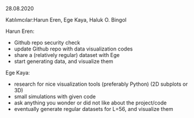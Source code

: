 28.08.2020

Katılımcılar:Harun Eren, Ege Kaya, Haluk O. Bingol


Harun Eren:
- Github repo security check
- update Github repo with data visualization codes
- share a (relatively regular) dataset with Ege
- start generating data, and visualize them


Ege Kaya:
- research for nice visualization tools (preferably Python) (2D subplots or 3D)
- small simulations with given code
- ask anything you wonder or did not like about the project/code
- eventually generate regular datasets for L=56, and visualize them
